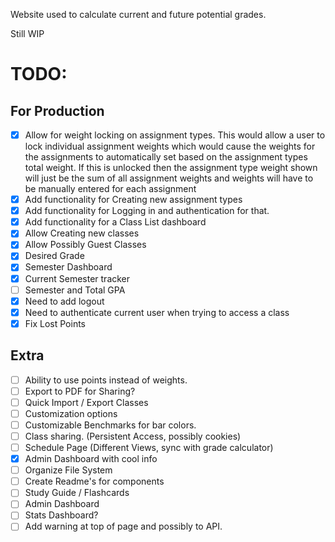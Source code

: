 Website used to calculate current and future potential grades.

Still WIP

# TODO:

## For Production

- [x] Allow for weight locking on assignment types. This would allow a user to lock individual assignment weights which would cause the weights for the assignments to automatically set based on the assignment types total weight. If this is unlocked then the assignment type weight shown will just be the sum of all assignment weights and weights will have to be manually entered for each assignment
- [x] Add functionality for Creating new assignment types
- [x] Add functionality for Logging in and authentication for that.
- [x] Add functionality for a Class List dashboard
- [x] Allow Creating new classes
- [x] Allow Possibly Guest Classes
- [x] Desired Grade
- [x] Semester Dashboard
- [x] Current Semester tracker
- [ ] Semester and Total GPA
- [x] Need to add logout
- [x] Need to authenticate current user when trying to access a class
- [x] Fix Lost Points

## Extra

- [ ] Ability to use points instead of weights.
- [ ] Export to PDF for Sharing?
- [ ] Quick Import / Export Classes
- [ ] Customization options
- [ ] Customizable Benchmarks for bar colors.
- [ ] Class sharing. (Persistent Access, possibly cookies)
- [ ] Schedule Page (Different Views, sync with grade calculator)
- [x] Admin Dashboard with cool info
- [ ] Organize File System
- [ ] Create Readme's for components
- [ ] Study Guide / Flashcards
- [ ] Admin Dashboard
- [ ] Stats Dashboard?
- [ ] Add warning at top of page and possibly to API.
